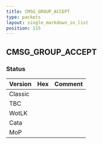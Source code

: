 ```yaml
---
title: CMSG_GROUP_ACCEPT
type: packets
layout: single_markdown_in_list
position: 115
---
```


## CMSG_GROUP_ACCEPT

### Status

Version    | Hex        | Comment
---------- | ---------- | ---------- 
Classic    |            |
TBC        |            |
WotLK      |            |
Cata       |            |
MoP        |            |